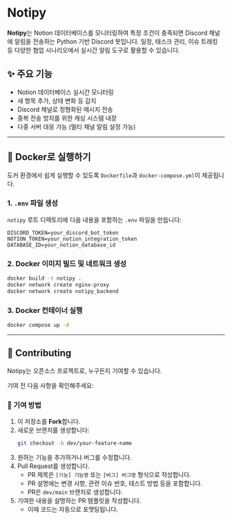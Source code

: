 # Notipy

**Notipy**는 Notion 데이터베이스를 모니터링하여 특정 조건이 충족되면 Discord 채널에 알림을 전송하는 Python 기반 Discord 봇입니다. 일정, 태스크 관리, 이슈 트래킹 등 다양한 협업 시나리오에서 실시간 알림 도구로 활용할 수 있습니다.

## ✨ 주요 기능

- Notion 데이터베이스 실시간 모니터링
- 새 항목 추가, 상태 변화 등 감지
- Discord 채널로 정형화된 메시지 전송
- 중복 전송 방지를 위한 캐싱 시스템 내장
- 다중 서버 대응 가능 (멀티 채널 알림 설정 가능)

---

## 🐳 Docker로 실행하기

도커 환경에서 쉽게 실행할 수 있도록 `Dockerfile`과 `docker-compose.yml`이 제공됩니다.

### 1. `.env` 파일 생성

`notipy` 루트 디렉토리에 다음 내용을 포함하는 `.env` 파일을 만듭니다:

```env
DISCORD_TOKEN=your_discord_bot_token
NOTION_TOKEN=your_notion_integration_token
DATABASE_ID=your_notion_database_id
```
### 2. Docker 이미지 빌드 및 네트워크 생성

```bash
docker build -t notipy .
docker network create nginx-proxy
docker network create notipy_backend
```
### 3. Docker 컨테이너 실행
```bash
docker compose up -d
```

---

## 🤝 Contributing

Notipy는 오픈소스 프로젝트로, 누구든지 기여할 수 있습니다.

기여 전 다음 사항을 확인해주세요:

### 🧩 기여 방법

1. 이 저장소를 **Fork**합니다.
2. 새로운 브랜치를 생성합니다:  
    ```bash
    git checkout -b dev/your-feature-name
    ```
3. 원하는 기능을 추가하거나 버그를 수정합니다.
4. Pull Request를 생성합니다.
    - PR 제목은 `[기능] 기능명` 또는 `[버그] 버그명` 형식으로 작성합니다.
    - PR 설명에는 변경 사항, 관련 이슈 번호, 테스트 방법 등을 포함합니다.
    - PR은 `dev/main` 브랜치로 생성합니다.
5. 기여한 내용을 설명하는 PR 템플릿을 작성합니다.   
    - 이때 코드는 자동으로 포맷팅됩니다.